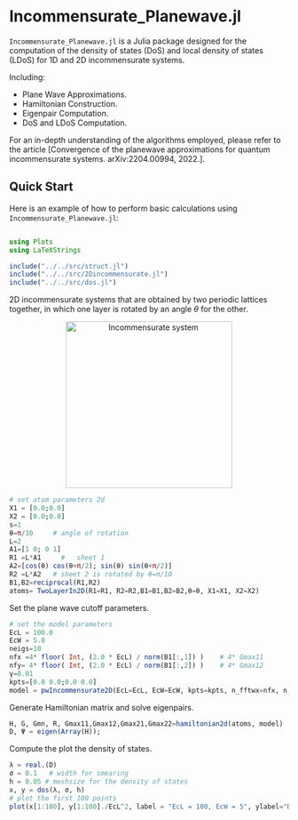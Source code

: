# Incommensurate_Planewave.jl 

`Incommensurate_Planewave.jl` is a Julia package designed for the computation of the density of states (DoS) and local density of states (LDoS) for 1D and 2D incommensurate systems. 

Including:

- Plane Wave Approximations.
- Hamiltonian Construction.
- Eigenpair Computation.
- DoS and LDoS Computation.

For an in-depth understanding of the algorithms employed, please refer to the article [Convergence of the planewave
approximations for quantum incommensurate systems. arXiv:2204.00994, 2022.].

## Quick Start 

Here is an example of how to perform basic calculations using `Incommensurate_Planewave.jl`:
```julia

using Plots
using LaTeXStrings

include("../../src/struct.jl")
include("../../src/2Dincommensurate.jl")
include("../../src/dos.jl")
```

2D incommensurate systems that are obtained by two periodic lattices together, in which one layer is rotated by an angle $\theta$ for the other.
<p align="center">
<img src="https://github.com/wangting525/Incommensurate_Planewave/blob/master/figures/atomstructure.png" width="300" alt="Incommensurate system">
</p>


```julia
# set atom parameters 2d
X1 = [0.0;0.0]
X2 = [0.0;0.0]
s=1  
θ=π/10     # angle of rotation
L=2
A1=[1 0; 0 1]  
R1 =L*A1     #   sheet 1
A2=[cos(θ) cos(θ+π/2); sin(θ) sin(θ+π/2)] 
R2 =L*A2   # sheet 2 is rotated by θ=π/10
B1,B2=reciprocal(R1,R2)
atoms= TwoLayerIn2D(R1=R1, R2=R2,B1=B1,B2=B2,θ=θ, X1=X1, X2=X2)
```
Set the plane wave cutoff parameters.

```julia
# set the model parameters
EcL = 100.0
EcW = 5.0
neigs=10
nfx =4* floor( Int, (2.0 * EcL) / norm(B1[:,1]) )    # 4* Gmax11
nfy= 4* floor( Int, (2.0 * EcL) / norm(B1[:,2]) )    # 4* Gmax12
γ=0.01
kpts=[0.0 0.0;0.0 0.0]
model = pwIncommensurate2D(EcL=EcL, EcW=EcW, kpts=kpts, n_fftwx=nfx, n_fftwy=nfy, n_eigs=neigs, γ=γ)  
```

Generate Hamiltonian matrix and solve eigenpairs. 
```julia
H, G, Gmn, R, Gmax11,Gmax12,Gmax21,Gmax22=hamiltonian2d(atoms, model)
D, Ψ = eigen(Array(H));
```

Compute the plot the density of states.
```julia
λ = real.(D)
σ = 0.1   # width for smearing
h = 0.05 # meshsize for the density of states
x, y = dos(λ, σ, h)
# plot the first 100 points
plot(x[1:100], y[1:100]./EcL^2, label = "EcL = 100, EcW = 5", ylabel="DoS", lw = 3)
```
